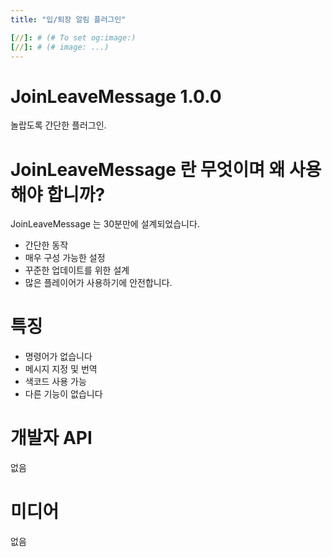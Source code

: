 ```yaml
---
title: "입/퇴장 알림 플러그인"

[//]: # (# To set og:image:)
[//]: # (# image: ...)
---
```


# JoinLeaveMessage 1.0.0

놀랍도록 간단한 플러그인.

# JoinLeaveMessage 란 무엇이며 왜 사용해야 합니까?
JoinLeaveMessage 는 30분만에 설계되었습니다.
- 간단한 동작
- 매우 구성 가능한 설정
- 꾸준한 업데이트를 위한 설계
- 많은 플레이어가 사용하기에 안전합니다.

# 특징
- 명령어가 없습니다
- 메시지 지정 및 번역
- 색코드 사용 가능
- 다른 기능이 없습니다

# 개발자 API
없음

# 미디어
없음
